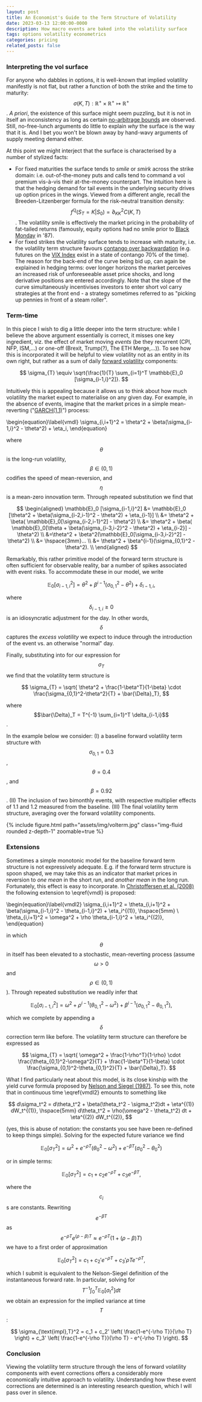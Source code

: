 ```yaml
---
layout: post
title: An Economist's Guide to the Term Structure of Volatility
date: 2023-03-13 12:00:00-0000
description: How macro events are baked into the volatility surface 
tags: options volatility econometrics
categories: pricing
related_posts: false
---
```


### Interpreting the vol surface

For anyone who dabbles in options, it is well-known that implied volatility manifestly is not flat, but rather 
a function of both the strike and the time to maturity: 
$$\sigma(K,T): \mathbb{R}^+ \times \mathbb{R}^+ \mapsto  \mathbb{R}^+  $$. 
*A priori*, the existence
of this surface might seem puzzling, but it is not in itself an inconsistency as long as certain [no-arbitrage bounds](https://mfe.baruch.cuny.edu/wp-content/uploads/2013/04/BloombergSVI2013.pdf)
are observed. Still, no-free-lunch arguments do little to explain *why* the surface is the way that it is.
And I bet you won't be blown away by hand-wavy arguments of supply meeting demand either.

At this point we might interject that the surface is characterised by a number of stylized facts:

* For fixed maturities the surface tends to *smile* or *smirk* across the strike domain: i.e. out-of-the-money puts and calls 
tend to command a vol premium vis-à-vis their at-the-money counterpart. The intuition here is that the
hedging demand for tail events in the underlying security drives up option prices in the wings. 
Viewed from a different angle, recall the Breeden-Litzenberger formula for the risk-neutral transition density: $$f^{\mathbb{Q}}(S_T=K | S_0)=\partial_{KK}^2 C(K,T)$$.
The volatility smile is effectively the market pricing in the probability of fat-tailed returns (famously, equity options had no smile prior 
to [Black Monday](https://en.wikipedia.org/wiki/Black_Monday_(1987)) in '87).
* For fixed strikes the volatility surface tends to increase with maturity, i.e. the volatility term structure
favours [contango over backwardation](https://www.investopedia.com/articles/07/contango_backwardation.asp) (e.g. futures on the
[VIX Index](https://en.wikipedia.org/wiki/VIX) exist in a state of contango 70% of the time). The reason for the back-end of
the curve being bid up, can again be explained in hedging terms: over longer horizons the market perceives
an increased risk of unforeseeable asset price shocks, and long derivative positions are entered accordingly. Note that the slope of
the curve simultaneously incentivises investors to enter short vol carry strategies at the front end - a strategy sometimes referred to as "picking up pennies in front of a steam roller".

### Term-time

In this piece I wish to dig a little deeper into the term structure: while I believe the above argument
essentially is correct, it misses one key ingredient, viz. the effect of market moving *events* (be they recurrent 
(CPI, NFP, ISM,...) or one-off (Brexit, Trump(?), The ETH Merge,...)). To see how this is 
incorporated it will be helpful to view volatility not as an entity in its own right, but rather as a sum
of daily [forward volatility](https://en.wikipedia.org/wiki/Forward_volatility) components: 


$$
\sigma_{T} \equiv \sqrt{\frac{1}{T} \sum_{i=1}^T \mathbb{E}_0 [\sigma_{i-1,i}^2]}.
$$

Intuitively this is appealing because it allows us to think about how much volatility the market
expect to materialise on any given day. For example, in the absence of events, imagine that the market prices in a
simple mean-reverting ("[GARCH(1,1)](https://en.wikipedia.org/wiki/Autoregressive_conditional_heteroskedasticity#GARCH)") process:

\begin{equation}\label{vmdl}
\sigma_{i,i+1}^2 = \theta^2 + \beta(\sigma_{i-1,i}^2 - \theta^2) + \eta_i,
\end{equation}

where $$\theta$$ is the long-run volatility, $$\beta \in (0,1)$$ codifies the speed of mean-reversion, and $$\eta$$ is a mean-zero innovation term.
Through repeated substitution we find that

$$
\begin{aligned}
\mathbb{E}_0 [\sigma_{i-1,i}^2] &= \mathbb{E}_0 [\theta^2 + \beta(\sigma_{i-2,i-1}^2 - \theta^2) + \eta_{i-1}] \\
&= \theta^2 + \beta( \mathbb{E}_0[\sigma_{i-2,i-1}^2] - \theta^2) \\
&= \theta^2 + \beta( \mathbb{E}_0[\theta + \beta(\sigma_{i-3,i-2}^2 - \theta^2) + \eta_{i-2}] - \theta^2) \\
&=\theta^2 + \beta^2(\mathbb{E}_0[\sigma_{i-3,i-2}^2] - \theta^2) \\
&= \hspace{3mm}... \\
&= \theta^2 + \beta^{i-1}(\sigma_{0,1}^2 - \theta^2). \\
\end{aligned}
$$

Remarkably, this rather primitive model of the forward term structure is often sufficient for observable reality, bar
a number of spikes associated with event risks.
To accommodate these in our model, we write

$$
\mathbb{E}_0 [\sigma_{i-1,i}^2] = \theta^2 + \beta^{i-1}(\sigma_{0,1}^2 - \theta^2) + \delta_{i-1,i},
$$

where $$\delta_{i-1,i} \geq 0$$ is an idiosyncratic adjustment for the day. In other words, $$\delta$$ captures
the *excess volatility* we expect to induce through the introduction of the event vs. an otherwise "normal" day.

Finally, substituting into for our expression for $$\sigma_T$$
we find that the volatility term structure is

$$
\sigma_{T} = \sqrt{ \theta^2 + \frac{1-\beta^T}{1-\beta} \cdot \frac{\sigma_{0,1}^2-\theta^2}{T} + \bar{\Delta}_T},
$$

where $$\bar{\Delta}_T = T^{-1} \sum_{i=1}^T \delta_{i-1,i}$$.

In the example below we consider: (I) a baseline forward volatility term structure with $$\sigma_{0,1}=0.3$$, $$\theta=0.4$$,
and $$\beta=0.92$$. (II) The inclusion of two bimonthly events, with respective multiplier effects of 1.1 and 1.2 measured from the baseline. (III) The final volatility term structure, averaging over the forward volatility components. 

{% include figure.html path="assets/img/volterm.jpg" class="img-fluid rounded z-depth-1" zoomable=true %}

### Extensions 

Sometimes a simple monotonic model for the baseline forward term structure is not expressively adequate.
E.g. if the forward term structure is spoon shaped, we may take this as an indicator that market prices in
reversion to *one mean* in the short run, and *another mean* in the long run. Fortunately, this effect is easy to
incorporate. In [Christoffersen et al. (2008)](https://www.sciencedirect.com/science/article/abs/pii/S0304405X0800144X) the
following extension to \eqref{vmdl} is proposed:

\begin{equation}\label{vmdl2}
\sigma_{i,i+1}^2 = \theta_{i,i+1}^2 + \beta(\sigma_{i-1,i}^2 - \theta_{i-1,i}^2) + \eta_i^{(1)}, \hspace{5mm} \\
\theta_{i,i+1}^2 = \omega^2 + \rho \theta_{i-1,i}^2 + \eta_i^{(2)},
\end{equation}

in which $$\theta$$ in itself has been elevated to a stochastic, mean-reverting process (assume $$\omega>0$$ and $$\rho \in (0,1)$$). 
Through repeated substitution we
readily infer that 

$$
\mathbb{E}_0 [\sigma_{i-1,i}^2] = \omega^2 + \rho^{i-1}(\theta_{0,1}^2 - \omega^2) + \beta^{i-1}(\sigma_{0,1}^2 - \theta_{0,1}^2),
$$

which we complete by appending a $$\delta$$ correction term like before. The volatility term structure can therefore
be expressed as

$$
\sigma_{T} = \sqrt{ \omega^2 + \frac{1-\rho^T}{1-\rho} \cdot \frac{\theta_{0,1}^2-\omega^2}{T} +
\frac{1-\beta^T}{1-\beta} \cdot \frac{\sigma_{0,1}^2-\theta_{0,1}^2}{T} + \bar{\Delta}_T}.
$$

What I find particularly neat about this model, is its close kinship with the yield curve formula proposed by
[Nelson and Siegel (1987)](https://www.jstor.org/stable/2352957). To see this, note that in continuous time
\eqref{vmdl2} emounts to something like

$$
d\sigma_t^2 = d\theta_t^2 + \beta(\theta_t^2 - \sigma_t^2)dt + \eta^{(1)} dW_t^{(1)}, \hspace{5mm}
d\theta_t^2 = \rho(\omega^2 - \theta_t^2) dt + \eta^{(2)} dW_t^{(2)},
$$

(yes, this is abuse of notation: the constants you see have been re-defined to keep things simple). Solving for
the expected future variance we find

$$
\mathbb{E}_0[\sigma_T^2] = \omega^2 + e^{-\rho T}(\theta_0^2 - \omega^2) + e^{-\beta T}(\sigma_0^2 - \theta_0^2)
$$

or in simple terms:

$$
\mathbb{E}_0[\sigma_T^2] = c_1 + c_2 e^{-\rho T} + c_3 e^{-\beta T},
$$

where the $$c_i$$s are constants. Rewriting $$ e^{-\beta T}$$ as $$e^{-\rho T}e^{(\rho-\beta) T} \approx e^{-\rho T} (1+(\rho-\beta) T)$$
we have to a first order of approximation

$$
\mathbb{E}_0[\sigma_T^2] = c_1 + c_2' e^{-\rho T} + c_3' \rho T e^{-\rho T},
$$

which I submit is equivalent to the Nelson-Siegel definition of the instantaneous forward rate. In particular,
solving for $$T^{-1} \int_0^T \mathbb{E}_0[\sigma_t^2] dt$$ we obtain an expression for the implied variance at time $$T$$:

$$
\sigma_{\text{impl},T}^2 = c_1 + c_2' \left( \frac{1-e^{-\rho T}}{\rho T} \right) + c_3' \left( \frac{1-e^{-\rho T}}{\rho T} - e^{-\rho T} \right).
$$

### Conclusion

Viewing the volatility term structure through the lens of forward volatility components with event corrections offers a 
considerably more economically intuitive approach to volatility. Understanding how these event corrections are
determined is an interesting research question, which I will pass over in silence.  






